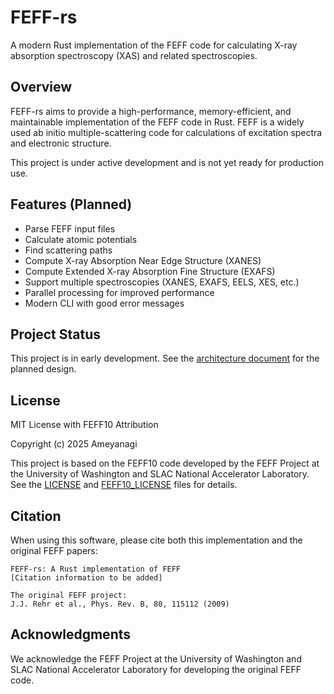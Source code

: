 # FEFF-rs

A modern Rust implementation of the FEFF code for calculating X-ray absorption spectroscopy (XAS) and related spectroscopies.

## Overview

FEFF-rs aims to provide a high-performance, memory-efficient, and maintainable implementation of the FEFF code in Rust. FEFF is a widely used ab initio multiple-scattering code for calculations of excitation spectra and electronic structure.

This project is under active development and is not yet ready for production use.

## Features (Planned)

- Parse FEFF input files
- Calculate atomic potentials
- Find scattering paths
- Compute X-ray Absorption Near Edge Structure (XANES)
- Compute Extended X-ray Absorption Fine Structure (EXAFS)
- Support multiple spectroscopies (XANES, EXAFS, EELS, XES, etc.)
- Parallel processing for improved performance
- Modern CLI with good error messages

## Project Status

This project is in early development. See the [architecture document](plans/architecture.md) for the planned design.

## License

MIT License with FEFF10 Attribution

Copyright (c) 2025 Ameyanagi

This project is based on the FEFF10 code developed by the FEFF Project at the University of Washington and SLAC National Accelerator Laboratory. See the [LICENSE](LICENSE) and [FEFF10_LICENSE](FEFF10_LICENSE) files for details.

## Citation

When using this software, please cite both this implementation and the original FEFF papers:

```
FEFF-rs: A Rust implementation of FEFF
[Citation information to be added]

The original FEFF project:
J.J. Rehr et al., Phys. Rev. B, 80, 115112 (2009)
```

## Acknowledgments

We acknowledge the FEFF Project at the University of Washington and SLAC National Accelerator Laboratory for developing the original FEFF code.